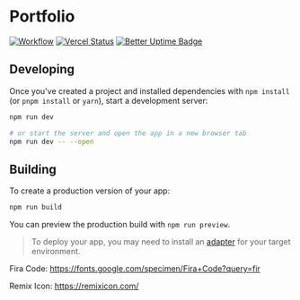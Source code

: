 # Portfolio

[![Workflow](https://github.com/squelix/svelte-portfolio/actions/workflows/main.yml/badge.svg)](https://github.com/squelix/svelte-portfolio/actions)
[![Vercel Status](https://img.shields.io/github/deployments/squelix/svelte-portfolio/Production?label=vercel)](https://github.com/squelix/svelte-portfolio/deployments/activity_log?environment=Production)
[![Better Uptime Badge](https://betteruptime.com/status-badges/v1/monitor/fn60.svg)](https://betteruptime.com/?utm_source=status_badge)

## Developing

Once you've created a project and installed dependencies with `npm install` (or `pnpm install` or `yarn`), start a development server:

```bash
npm run dev

# or start the server and open the app in a new browser tab
npm run dev -- --open
```

## Building

To create a production version of your app:

```bash
npm run build
```

You can preview the production build with `npm run preview`.

> To deploy your app, you may need to install an [adapter](https://kit.svelte.dev/docs/adapters) for your target environment.

Fira Code:
https://fonts.google.com/specimen/Fira+Code?query=fir

Remix Icon:
https://remixicon.com/
